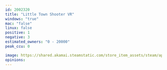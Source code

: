 ```yaml
---
id: 2002320
title: "Little Town Shooter VR"
windows: "true"
mac: "false"
linux: false
positive: 1
negative: 3
estimated_owners: "0 - 20000"
peak_ccu: 0

image: https://shared.akamai.steamstatic.com/store_item_assets/steam/apps/2002320/header.jpg?t=1654242813
opinions:
---
```

